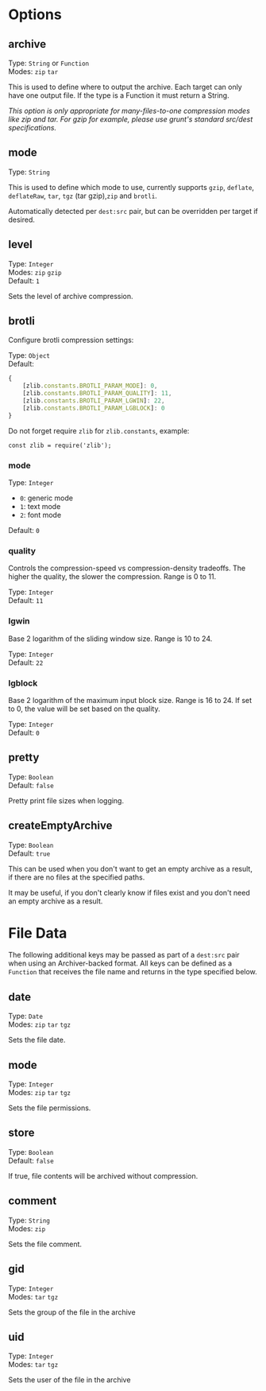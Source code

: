 # Options

## archive
Type: `String` or `Function`  
Modes: `zip` `tar`

This is used to define where to output the archive. Each target can only have one output file.
If the type is a Function it must return a String.

*This option is only appropriate for many-files-to-one compression modes like zip and tar.  For gzip for example, please use grunt's standard src/dest specifications.*

## mode
Type: `String`

This is used to define which mode to use, currently supports `gzip`, `deflate`, `deflateRaw`, `tar`, `tgz` (tar gzip),`zip` and `brotli`.

Automatically detected per `dest:src` pair, but can be overridden per target if desired.

## level
Type: `Integer`  
Modes: `zip` `gzip`  
Default: `1`

Sets the level of archive compression.

## brotli
Configure brotli compression settings:

Type: `Object`  
Default:
```js
{
    [zlib.constants.BROTLI_PARAM_MODE]: 0,
    [zlib.constants.BROTLI_PARAM_QUALITY]: 11,
    [zlib.constants.BROTLI_PARAM_LGWIN]: 22,
    [zlib.constants.BROTLI_PARAM_LGBLOCK]: 0
}
```

Do not forget require `zlib` for `zlib.constants`, example:
```
const zlib = require('zlib');
```

### mode
Type: `Integer`
* `0`: generic mode
* `1`: text mode
* `2`: font mode

Default: `0`

### quality
Controls the compression-speed vs compression-density tradeoffs. The higher the quality, the slower the compression. Range is 0 to 11.

Type: `Integer`  
Default: `11`

### lgwin
Base 2 logarithm of the sliding window size. Range is 10 to 24.

Type: `Integer`  
Default: `22`

### lgblock
Base 2 logarithm of the maximum input block size. Range is 16 to 24. If set to 0, the value will be set based on the quality.  

Type: `Integer`  
Default: `0`

## pretty
Type: `Boolean`  
Default: `false`

Pretty print file sizes when logging.

## createEmptyArchive
Type: `Boolean`  
Default: `true`

This can be used when you don't want to get an empty archive as a result, if there are no files at the specified paths.

It may be useful, if you don't clearly know if files exist and you don't need an empty archive as a result.

# File Data

The following additional keys may be passed as part of a `dest:src` pair when using an Archiver-backed format.
All keys can be defined as a `Function` that receives the file name and returns in the type specified below.

## date
Type: `Date`  
Modes: `zip` `tar` `tgz`

Sets the file date.

## mode
Type: `Integer`  
Modes: `zip` `tar` `tgz`

Sets the file permissions.

## store
Type: `Boolean`  
Default: `false`

If true, file contents will be archived without compression.

## comment
Type: `String`  
Modes: `zip`

Sets the file comment.

## gid
Type: `Integer`  
Modes: `tar` `tgz`

Sets the group of the file in the archive

## uid
Type: `Integer`  
Modes: `tar` `tgz`

Sets the user of the file in the archive

